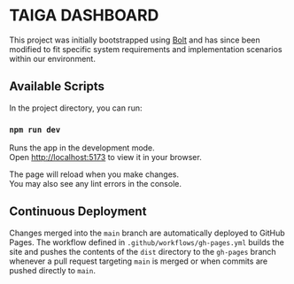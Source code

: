# TAIGA DASHBOARD

This project was initially bootstrapped using [Bolt](https://bolt.new/) and has since been modified to fit specific system requirements and implementation scenarios within our environment.


## Available Scripts

In the project directory, you can run:

### `npm run dev`

Runs the app in the development mode.\
Open [http://localhost:5173](http://localhost:5173) to view it in your browser.

The page will reload when you make changes.\
You may also see any lint errors in the console.

## Continuous Deployment

Changes merged into the `main` branch are automatically deployed to
GitHub Pages. The workflow defined in `.github/workflows/gh-pages.yml`
builds the site and pushes the contents of the `dist` directory to the
`gh-pages` branch whenever a pull request targeting `main` is merged or
when commits are pushed directly to `main`.
